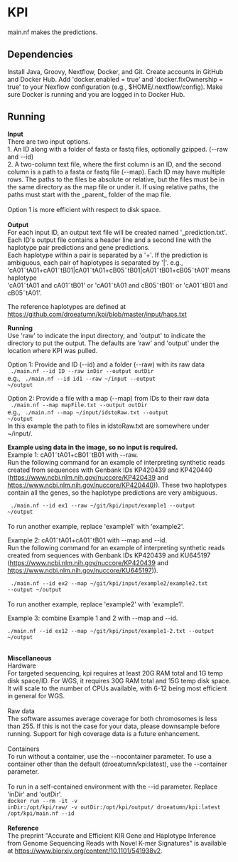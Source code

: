 # KPI
main.nf makes the predictions.

<h2>Dependencies</h2>
Install Java, Groovy, Nextflow, Docker, and Git.
Create accounts in GitHub and Docker Hub.
Add 'docker.enabled = true' and 'docker.fixOwnership = true' to your Nexflow
configuration (e.g., $HOME/.nextflow/config). Make sure Docker is running
and you are logged in to Docker Hub.

<h2>Running</h2>
<b>Input</b> <br>
There are two input options.<br>
1. An ID along with a folder of fasta or fastq files, optionally gzipped. (--raw and --id)<br>
2. A two-column text file, where the first column is an ID, and the second column is a path to a fasta or fastq file (--map). Each ID may have multiple rows. The paths to the files be absolute or relative, but the files must be in the same directory as the map file or under it. If using relative paths, the paths must start with the _parent_ folder of the map file.<br>
<br>
Option 1 is more efficient with respect to disk space. <br>
<br>
<b>Output</b> <br>
For each input ID, an output text file will be created named '<id>_prediction.txt'. Each ID's output file contains a header line and a second line with the haplotype pair predictions and gene predictions. <br>
Each haplotype within a pair is separated by a '+'. If the prediction is ambiguous, each pair of haplotypes is separated by '|'.
    e.g., <br> 'cA01&tilde;tA01+cA01&tilde;tB01|cA01&tilde;tA01+cB05&tilde;tB01|cA01&tilde;tB01+cB05&tilde;tA01' means haplotype <br>'cA01&tilde;tA01 and cA01&tilde;tB01' or 'cA01&tilde;tA01 and cB05&tilde;tB01' or 'cA01&tilde;tB01 and cB05&tilde;tA01'. <br>

The reference haplotypes are defined at https://github.com/droeatumn/kpi/blob/master/input/haps.txt <br>

<b>Running</b><br>
Use 'raw' to indicate the input directory, and 'output' to indicate the
directory to put the output. The defaults are 'raw' and 'output' under the
location where KPI was pulled.<br>

Option 1: Provide and ID (--id) and a folder (--raw) with its raw data<br>
<code>    ./main.nf --id ID --raw inDir --output outDir</code><br>
e.g., <code>    ./main.nf --id id1 --raw ~/input --output ~/output</code><br>

Option 2: Provide a file with a map (--map) from IDs to their raw data<br>
<code>    ./main.nf --map mapFile.txt --output outDir</code><br>
e.g., <code>    ./main.nf --map ~/input/idstoRaw.txt --output ~/output</code><br>
In this example the path to files in idstoRaw.txt are somewhere under ~/input/.

<b>Example using data in the image, so no input is required.</b><br>
Example 1: cA01&tilde;tA01+cB01&tilde;tB01 with --raw.<br>
Run the following command for an example of interpreting synthetic reads created from sequences with Genbank IDs KP420439 and KP420440 (https://www.ncbi.nlm.nih.gov/nuccore/KP420439 and https://www.ncbi.nlm.nih.gov/nuccore/KP420440)). These two haplotypes contain all the genes, so the haplotype predictions are very ambiguous. <br>

<code>    ./main.nf --id ex1 --raw ~/git/kpi/input/example1 --output ~/output</code><br>
<br>
To run another example, replace 'example1' with 'example2'.<br>

Example 2: cA01&tilde;tA01+cA01&tilde;tB01 with --map and --id.<br>
Run the following command for an example of interpreting synthetic reads created from sequences with Genbank IDs KP420439 and KU645197 (https://www.ncbi.nlm.nih.gov/nuccore/KP420439 and https://www.ncbi.nlm.nih.gov/nuccore/KU645197)).<br>

<code>    ./main.nf --id ex2 --map ~/git/kpi/input/example2/example2.txt --output ~/output</code><br>
<br>
To run another example, replace 'example2' with 'example1'.<br>

Example 3: combine Example 1 and 2 with --map and --id.<br>
<code>    ./main.nf --id ex12 --map ~/git/kpi/input/example1-2.txt --output ~/output</code><br>
<br>

<b>Miscellaneous</b><br>
Hardware<br>
For targeted sequencing, kpi requires at least 20G RAM total and 1G temp disk space/ID. For WGS, it requires 30G RAM total and 15G temp disk space. It will scale to the number of CPUs available, with 6-12 being most efficient in general for WGS.<br>
<br>
Raw data<br>
The software assumes average coverage for both chromosomes is less than 255. If this is not the case for your data, please downsample before running. Support for high coverage data is a future enhancement.<br>
<br>
Containers<br>
To run without a container, use the --nocontainer parameter. To use a
container other than the default (droeatumn/kpi:latest), use the --container parameter.
<br><br>
To run in a self-contained environment with the --id parameter. Replace 'inDir' and 'outDir'.<br>
<code>docker run --rm -it -v inDir:/opt/kpi/raw/ -v outDir:/opt/kpi/output/ droeatumn/kpi:latest /opt/kpi/main.nf --id <output ID></code><br>
<br>
<b>Reference</b><br>
The preprint "Accurate and Efficient KIR Gene and Haplotype Inference from Genome Sequencing Reads with Novel K-mer Signatures" is available at https://www.biorxiv.org/content/10.1101/541938v2.
